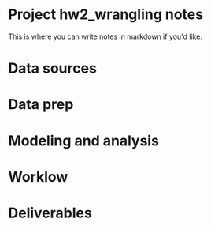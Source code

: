 # Project hw2_wrangling notes

 
This is where you can write notes in markdown if you'd like.

# Data sources


# Data prep


# Modeling and analysis


# Worklow


# Deliverables
